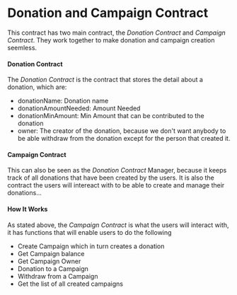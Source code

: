 # Donation and Campaign Contract
This contract has two main contract, the *Donation Contract* and *Campaign Contract*. They work together to make donation and campaign creation seemless.

#### Donation Contract
The *Donation Contract* is the contract that stores the detail about a donation, which are:
- donationName: Donation name
- donationAmountNeeded: Amount Needed
- donationMinAmount: Min Amount that can be contributed to the donation
- owner: The creator of the donation, because we don't want anybody to be able withdraw from the donation except for the person that created it.

#### Campaign Contract
This can also be seen as the *Donation Contract* Manager, because it keeps track of all donations that have been created by the users. It is also the contract the users will intereact with to be able to create and manage their donations...

#### How It Works
As stated above, the *Campaign Contract* is what the users will interact with, it has functions that will enable users to do the following
- Create Campaign which in turn creates a donation
- Get Campaign balance
- Get Campaign Owner
- Donation to a Campaign
- Withdraw from a Campaign
- Get the list of all created campaigns
